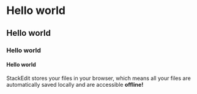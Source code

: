 # Hello world
## Hello world
### Hello world
#### Hello world


StackEdit stores your files in your browser, which means all your files are automatically saved locally and are accessible **offline!**

